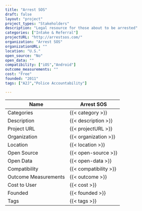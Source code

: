 ```yaml
---
title: "Arrest SOS"
draft: false
layout: "project"
project_types: "Stakeholders"
description: "Legal resource for those about to be arrested"
categories: ["Intake & Referral"]
projectURL: "http://arrestsos.com/"
organization: "Arrest SOS"
organizationURL: ""
location: "U.S."
open_source: "No"
open_data: ""
compatibility: ["iOS","Android"]
outcome_measurements: ""
cost: "Free"
founded: "2011"
tags: ["A2J","Police Accountability"]

---
```



Name                    |  Arrest SOS    
------------------------|----
Categories              | {{< category >}} 
Description             | {{< description >}} 
Project URL             | {{< projectURL >}} 
Organization            | {{< organization >}} 
Location                | {{< location >}} 
Open Source             | {{< open-source >}} 
Open Data               | {{< open-data >}} 
Compatibility           | {{< compatibility >}} 
Outcome Measurements    | {{< outcome >}} 
Cost to User            | {{< cost >}} 
Founded                 | {{< founded >}} 
Tags                    | {{< tags >}} 

